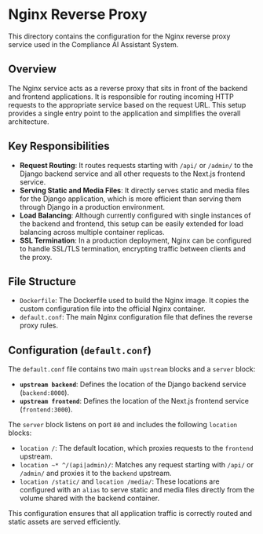 # Nginx Reverse Proxy

This directory contains the configuration for the Nginx reverse proxy service used in the Compliance AI Assistant System.

## Overview

The Nginx service acts as a reverse proxy that sits in front of the backend and frontend applications. It is responsible for routing incoming HTTP requests to the appropriate service based on the request URL. This setup provides a single entry point to the application and simplifies the overall architecture.

## Key Responsibilities

- **Request Routing**: It routes requests starting with `/api/` or `/admin/` to the Django backend service and all other requests to the Next.js frontend service.
- **Serving Static and Media Files**: It directly serves static and media files for the Django application, which is more efficient than serving them through Django in a production environment.
- **Load Balancing**: Although currently configured with single instances of the backend and frontend, this setup can be easily extended for load balancing across multiple container replicas.
- **SSL Termination**: In a production deployment, Nginx can be configured to handle SSL/TLS termination, encrypting traffic between clients and the proxy.

## File Structure

- `Dockerfile`: The Dockerfile used to build the Nginx image. It copies the custom configuration file into the official Nginx container.
- `default.conf`: The main Nginx configuration file that defines the reverse proxy rules.

## Configuration (`default.conf`)

The `default.conf` file contains two main `upstream` blocks and a `server` block:

- **`upstream backend`**: Defines the location of the Django backend service (`backend:8000`).
- **`upstream frontend`**: Defines the location of the Next.js frontend service (`frontend:3000`).

The `server` block listens on port `80` and includes the following `location` blocks:

- `location /`: The default location, which proxies requests to the `frontend` upstream.
- `location ~* ^/(api|admin)/`: Matches any request starting with `/api/` or `/admin/` and proxies it to the `backend` upstream.
- `location /static/` and `location /media/`: These locations are configured with an `alias` to serve static and media files directly from the volume shared with the backend container.

This configuration ensures that all application traffic is correctly routed and static assets are served efficiently.
